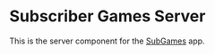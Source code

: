 Subscriber Games Server
=======================

This is the server component for the [SubGames](https://github.com/paralin/SubGamesWeb) app.

